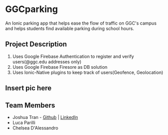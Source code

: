 # GGCparking
An Ionic parking app that helps ease the flow of traffic on GGC's campus and helps students find available parking during school hours.

## Project Description
<ol>
    <li>Uses Google Firebase Authentication to register and verify users(@ggc.edu addresses only)</li>
    <li>Uses Google Firebase Firesore as DB solution</li>
    <li>Uses Ionic-Native plugins to keep track of users(Geofence, Geolocation)</li>
</ol>
 
## Insert pic here

## Team Members

<ul>
    <li>Joshua Tran -
  <a href="https://github.com/jtran6">Github</a> |
  <a href="https://www.linkedin.com/in/joshua-tran-9700a8118/">LinkedIn</a>
    </li>
    <li>Luca Parilli
    </li>
    <li>Chelsea D'Alessandro
    </li>
</ul>

